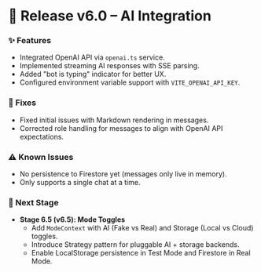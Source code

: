 # 📌 Release v6.0 – AI Integration

### ✨ Features
- Integrated OpenAI API via `openai.ts` service.
- Implemented streaming AI responses with SSE parsing.
- Added "bot is typing" indicator for better UX.
- Configured environment variable support with `VITE_OPENAI_API_KEY`.

### 🐛 Fixes
- Fixed initial issues with Markdown rendering in messages.
- Corrected role handling for messages to align with OpenAI API expectations.

### ⚠️ Known Issues
- No persistence to Firestore yet (messages only live in memory).
- Only supports a single chat at a time.

### 🚀 Next Stage
- **Stage 6.5 (v6.5): Mode Toggles**
  - Add `ModeContext` with AI (Fake vs Real) and Storage (Local vs Cloud) toggles.
  - Introduce Strategy pattern for pluggable AI + storage backends.
  - Enable LocalStorage persistence in Test Mode and Firestore in Real Mode.

